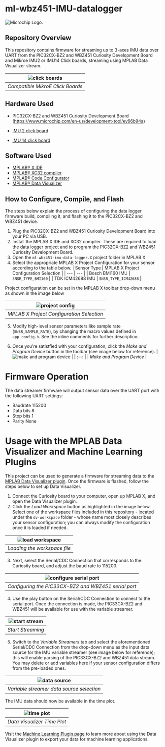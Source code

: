 # ml-wbz451-IMU-datalogger
<picture>
    <source media="(prefers-color-scheme: dark)" srcset="images/microchip_logo_white_red.png">
	<source media="(prefers-color-scheme: light)" srcset="images/microchip_logo_black_red.png">
    <img alt="Microchip Logo." src="images/microchip_logo_black_red.png">
</picture> 

## Repository Overview
This repository contains firmware for streaming up to 3-axes IMU data over UART from the PIC32CX-BZ2 and WBZ451 Curiosity Development Board and Mikroe IMU2 or IMU14 Click boards, streaming using MPLAB Data Visualizer stream.

| ![click boards](images/click-boards.jpg) |
| :--: |
| *Compatible MikroE Click Boards* |

## Hardware Used

* PIC32CX-BZ2 and WBZ451 Curiosity Development Board (https://www.microchip.com/en-us/development-tool/ev96b94a)

* [IMU 2 click board](https://www.mikroe.com/6dof-imu-2-click)
* [IMU 14 click board](https://www.mikroe.com/6dof-imu-14-click)

## Software Used
* [MPLAB® X IDE](https://microchip.com/mplab/mplab-x-ide)
* [MPLAB® XC32 compiler](https://microchip.com/mplab/compilers)
* [MPLAB® Code Configurator](https://www.microchip.com/mcc)
* [MPLAB® Data Visualizer](https://www.microchip.com/en-us/tools-resources/debug/mplab-data-visualizer)


## How to Configure, Compile, and Flash
The steps below explain the process of configuring the data logger firmware build, compiling it, and flashing it to the PIC32CX-BZ2 and WBZ451 device.

1. Plug the PIC32CX-BZ2 and WBZ451 Curiosity Development Board into your PC via USB.
2. Install the MPLAB X IDE and XC32 compiler. These are required to load the data logger project and to program the PIC32CX-BZ2 and WBZ451 Curiosity Development Board.
3. Open the `ml-wbz451-imu-data-logger.X` project folder in MPLAB X.
4. Select the appropriate MPLAB X Project Configuration for your sensor according to the table below.
   | Sensor Type | MPLAB X Project Configuration Selection |
   | --- | --- |
   | Bosch BMI160 IMU | `SNSR_TYPE_BMI160` |
   | TDK ICM42688 IMU | `SNSR_TYPE_ICM42688` |

 Project configuration can be set in the MPLAB X toolbar drop-down menu as shown in the image below

   | ![project config](images/project-configuration.png) |
   | :--: |
   | *MPLAB X Project Configuration Selection* |

5. Modify high-level sensor parameters like sample rate (`SNSR_SAMPLE_RATE`), by changing the macro values defined in `app_config.h`. See the inline comments for further description.

6. Once you're satistfied with your configuration, click the *Make and Program Device* button in the toolbar (see image below for reference).
   | ![make and program device](images/program-device.png) |
   | :--: |
   | *Make and Program Device* |

# Firmware Operation
The data streamer firmware will output sensor data over the UART port with the following UART settings:

* Baudrate 115200
* Data bits 8
* Stop bits 1
* Parity None

# Usage with the MPLAB Data Visualizer and Machine Learning Plugins
This project can be used to generate a firmware for streaming data to the [MPLAB Data Visualizer plugin](https://www.microchip.com/en-us/development-tools-tools-and-software/embedded-software-center/mplab-data-visualizer).  Once the firmware is flashed, follow the steps below to set up Data Visualizer.

1. Connect the Curiosity board to your computer, open up MPLAB X, and open the Data Visualizer plugin.
2. Click the *Load Workspace* button as highlighted in the image below. Select one of the workspace files included in this repository - located under the `dv-workspace` folder - whose name most closely describes your sensor configuration; you can always modify the configuration once it is loaded if needed.

| ![load workspace](images/dv-load.png) |
| :--: |
| *Loading the workspace file* |

3. Next, select the Serial/CDC Connection that corresponds to the Curiosity board, and adjust the baud rate to 115200.

| ![configure serial port](images/dv-baud.png) |
| :--: |
| *Configuring the PIC33CX-BZ2 and WBZ451 serial port* |

4. Use the play button on the Serial/CDC Connection to connect to the serial port. Once the connection is made, the PIC33CX-BZ2 and WBZ451 will be available for use with the variable streamer.

| ![start stream](images/dv-play-button.png) |
| :--: |
| *Start Streaming* |

5. Switch to the *Variable Streamers* tab and select the aforementioned Serial/CDC Connection from the drop-down menu as the input data source for the IMU variable streamer (see image below for reference); this will enable parsing of the PIC33CX-BZ2 and WBZ451 data stream. You may delete or add variables here if your sensor configuration differs from the pre-loaded ones.

| ![data source](images/dv-ds-var-selection.png) |
| :--: |
| *Variable streamer data source selection* |

The IMU data should now be available in the time plot. 

| ![time plot](images/dv-time-plot.png) |
| :--: |
| *Data Visualizer Time Plot* |

Visit the [Machine Learning Plugin page](https://www.microchip.com/en-us/solutions/technologies/machine-learning) to learn more about using the Data Visualizer plugin to export your data for machine learning applications.
